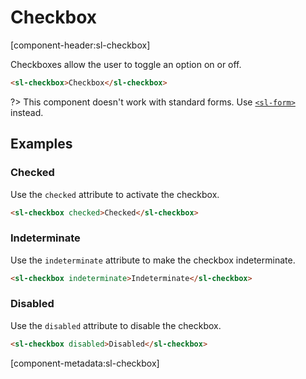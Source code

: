 # Checkbox

[component-header:sl-checkbox]

Checkboxes allow the user to toggle an option on or off.

```html preview
<sl-checkbox>Checkbox</sl-checkbox>
```

?> This component doesn't work with standard forms. Use [`<sl-form>`](/components/form) instead.

## Examples

### Checked

Use the `checked` attribute to activate the checkbox.

```html preview
<sl-checkbox checked>Checked</sl-checkbox>
```

### Indeterminate

Use the `indeterminate` attribute to make the checkbox indeterminate.

```html preview
<sl-checkbox indeterminate>Indeterminate</sl-checkbox>
```

### Disabled

Use the `disabled` attribute to disable the checkbox.

```html preview
<sl-checkbox disabled>Disabled</sl-checkbox>
```

[component-metadata:sl-checkbox]
